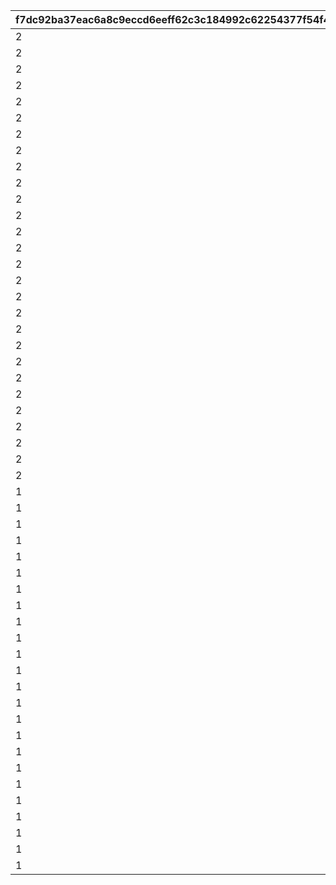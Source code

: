 |f7dc92ba37eac6a8c9eccd6eeff62c3c184992c62254377f54f4cee6e6d4c1d7|c67640b1023436e09c1568fb685b720973158fedd4c6d33ce21891a068706a52|451abb755e2b49f22a6340d9498b61ce61ac84124679453c3c2f7965326fdf6e|82da4d653dd7a48f6ba847af9b78a217c4a880a1ede9825a9b9b1d44a3f0b52e|8291b8b9952e2131a8b223065353e0b6cb3f265f31057604214cd8595f5f1106|748a24879429128e13b13dd6daf1cf7b2e980705999174d948a5c829aa53cfc5|347881567e27ac63ee67e315b3992f37de79701dec58a3e385dd02d89d7585bb|4885c2d103d79fa62e5dd5f00c15be39d41f6d7292645ded2964dda8d2ea6730|c2fda7a91125ba71564fa4d3a0061bf573ac0c10fe387dc423da6fc3cbd5918d|f482ba08f7fc90d8388c17d41e1a398f7e9b427e245e6bc97e58215b7b9cfd57|00b3d3f90bed82677719c98b1b3469413953b1dbfaa34f4ddb549f15e54750ce|228b0345dc8788ccecc7100e348d74ecc81c583c4ccfc67e5bf3109b846a7ce6|0769ebabfe2104f0b379939104b0f4c57b56ceb257bfcd775b2086c97c931961|c42710df24d8d9b75850cc24e4d621749765270f743f4e5ca35dbef14f00eab8|4e54bd4f2c6ae40babc1a5969e85b92f742a45e093249ec2008a98be9b2c6a98|
| --- | --- | --- | --- | --- | --- | --- | --- | --- | --- | --- | --- | --- | --- | --- |
|2|7|0|1|0|20012|0|0|1|0|0|1|40001|2001|20011|
|2|7|0|1|0|20022|0|0|1|0|0|1|40001|2002|20021|
|2|7|0|1|0|20032|0|0|1|0|0|1|40001|2003|20031|
|2|7|0|1|0|20042|0|0|1|0|0|1|40001|2004|20041|
|2|7|0|1|0|20052|0|0|1|0|0|1|40001|2005|20051|
|2|7|0|1|0|20062|0|0|1|0|0|1|40001|2006|20061|
|2|7|0|1|0|20072|0|0|1|0|0|1|40001|2007|20071|
|2|7|0|1|0|20082|0|0|1|0|0|1|40001|2008|20081|
|2|7|0|1|0|20092|0|0|1|0|0|1|40001|2009|20091|
|2|7|0|1|0|20102|0|0|1|0|0|1|40001|2010|20101|
|2|7|0|1|0|20112|0|0|1|0|0|1|40001|2011|20111|
|2|7|0|1|0|20122|0|0|1|0|0|1|40001|2012|20121|
|2|7|0|1|0|20132|0|0|1|0|0|1|40001|2013|20131|
|2|7|0|1|0|20142|0|0|1|0|0|1|40001|2014|20141|
|2|7|0|1|0|20152|0|0|1|0|0|1|40001|2015|20151|
|2|7|0|1|0|20162|0|0|1|0|0|1|40001|2016|20161|
|2|7|0|1|0|20172|0|0|1|0|0|1|40001|2017|20171|
|2|7|0|1|0|20182|0|0|1|0|0|1|40001|2018|20181|
|2|7|0|1|0|20192|0|0|1|0|0|1|40001|2019|20191|
|2|7|0|1|0|20202|0|0|1|0|0|1|40001|2020|20201|
|2|7|0|1|0|20212|0|0|1|0|0|1|40001|2021|20211|
|2|7|0|1|0|20222|0|0|1|0|0|1|40001|2022|20221|
|2|7|0|1|0|20232|0|0|1|0|0|1|40001|2023|20231|
|2|7|0|1|0|20242|0|0|1|0|0|1|40001|2024|20241|
|2|7|0|1|0|20252|0|0|1|0|0|1|40001|2025|20251|
|2|7|0|1|0|20262|0|0|1|0|0|1|40001|2026|20261|
|2|7|0|1|0|20272|0|0|1|0|0|1|40001|2027|20271|
|2|7|0|1|0|20282|0|0|1|0|0|1|40001|2028|20281|
|1|7|0|1|0|30012|40|0|1|0|0|1|40001|3001|30011|
|1|7|0|1|0|30022|40|0|5|0|0|1|40001|3002|30021|
|1|7|0|1|0|30032|40|0|6|0|0|1|40001|3003|30031|
|1|0|0|1|0|30042|-58|0|6|0|0|2|40001|3004|30041|
|1|-20|0|1|0|30052|-42|0|1|0|0|1|40001|3005|30051|
|1|-20|0|1|0|30062|-42|0|5|0|0|1|40001|3006|30061|
|1|40|0|1|0|30072|0|0|1|0|0|1|40001|3007|30071|
|1|40|0|1|0|30082|0|0|5|0|0|1|40001|3008|30081|
|1|40|0|1|0|30092|0|0|6|0|0|1|40001|3009|30091|
|1|0|0|2|0|40012|0|0|1|0|0|1|40001|4001|40011|
|1|0|0|2|0|40022|0|0|5|0|0|1|40001|4002|40021|
|1|0|0|2|0|40052|0|0|1|0|0|1|40001|4005|40051|
|1|0|0|2|0|40062|0|0|5|0|0|1|40001|4006|40061|
|1|0|0|2|0|40072|0|0|6|0|0|2|40001|4007|40071|
|1|0|0|2|0|40092|0|0|6|0|0|2|40004|4009|40091|
|1|0|0|2|0|40102|0|0|1|0|0|1|40004|4010|40101|
|1|0|0|2|0|40112|0|0|5|0|0|1|40004|4011|40111|
|1|0|0|2|0|40122|0|0|6|0|0|1|40001|4012|40121|
|1|0|0|2|0|40132|0|0|1|0|0|1|40004|4013|40131|
|1|0|0|2|0|40142|0|0|5|0|0|1|40004|4014|40141|
|1|0|0|2|0|40152|0|0|6|0|0|1|40001|4015|40151|
|1|0|0|2|0|40162|0|0|1|0|0|1|40004|4016|40161|
|1|0|0|2|0|40172|0|0|5|0|0|1|40004|4017|40171|
|1|0|0|2|0|40182|0|0|6|0|0|1|40001|4018|40181|